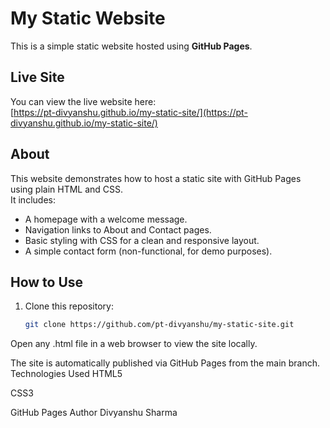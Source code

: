 # My Static Website

This is a simple static website hosted using **GitHub Pages**.

## Live Site

You can view the live website here:  
[https://pt-divyanshu.github.io/my-static-site/](https://pt-divyanshu.github.io/my-static-site/)

## About

This website demonstrates how to host a static site with GitHub Pages using plain HTML and CSS.  
It includes:

- A homepage with a welcome message.
- Navigation links to About and Contact pages.
- Basic styling with CSS for a clean and responsive layout.
- A simple contact form (non-functional, for demo purposes).

## How to Use

1. Clone this repository:
   ```bash
   git clone https://github.com/pt-divyanshu/my-static-site.git
Open any .html file in a web browser to view the site locally.

The site is automatically published via GitHub Pages from the main branch.
Technologies Used
HTML5

CSS3

GitHub Pages
Author
Divyanshu Sharma
